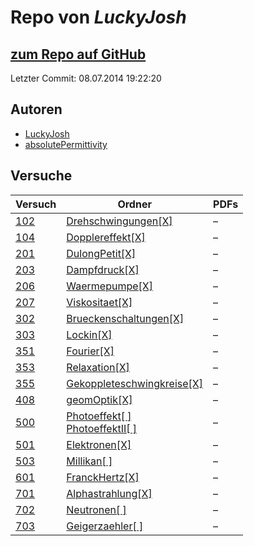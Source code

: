 # Repo von *LuckyJosh*

## [zum Repo auf GitHub](https://github.com/LuckyJosh/APPhysik)

Letzter Commit: 08.07.2014 19:22:20

## Autoren
- [LuckyJosh](https://github.com/LuckyJosh)
- [absolutePermittivity](https://github.com/absolutePermittivity)

## Versuche

|       Versuch       |                                                                                         Ordner                                                                                          |PDFs|
|---------------------|-----------------------------------------------------------------------------------------------------------------------------------------------------------------------------------------|----|
|[102](../versuch/102)|[Drehschwingungen[X]](https://github.com/LuckyJosh/APPhysik/tree/master/Drehschwingungen%5BX%5D)                                                                                         |–   |
|[104](../versuch/104)|[Dopplereffekt[X]](https://github.com/LuckyJosh/APPhysik/tree/master/Dopplereffekt%5BX%5D)                                                                                               |–   |
|[201](../versuch/201)|[DulongPetit[X]](https://github.com/LuckyJosh/APPhysik/tree/master/DulongPetit%5BX%5D)                                                                                                   |–   |
|[203](../versuch/203)|[Dampfdruck[X]](https://github.com/LuckyJosh/APPhysik/tree/master/Dampfdruck%5BX%5D)                                                                                                     |–   |
|[206](../versuch/206)|[Waermepumpe[X]](https://github.com/LuckyJosh/APPhysik/tree/master/Waermepumpe%5BX%5D)                                                                                                   |–   |
|[207](../versuch/207)|[Viskositaet[X]](https://github.com/LuckyJosh/APPhysik/tree/master/Viskositaet%5BX%5D)                                                                                                   |–   |
|[302](../versuch/302)|[Brueckenschaltungen[X]](https://github.com/LuckyJosh/APPhysik/tree/master/Brueckenschaltungen%5BX%5D)                                                                                   |–   |
|[303](../versuch/303)|[Lockin[X]](https://github.com/LuckyJosh/APPhysik/tree/master/Lockin%5BX%5D)                                                                                                             |–   |
|[351](../versuch/351)|[Fourier[X]](https://github.com/LuckyJosh/APPhysik/tree/master/Fourier%5BX%5D)                                                                                                           |–   |
|[353](../versuch/353)|[Relaxation[X]](https://github.com/LuckyJosh/APPhysik/tree/master/Relaxation%5BX%5D)                                                                                                     |–   |
|[355](../versuch/355)|[Gekoppleteschwingkreise[X]](https://github.com/LuckyJosh/APPhysik/tree/master/Gekoppleteschwingkreise%5BX%5D)                                                                           |–   |
|[408](../versuch/408)|[geomOptik[X]](https://github.com/LuckyJosh/APPhysik/tree/master/geomOptik%5BX%5D)                                                                                                       |–   |
|[500](../versuch/500)|[Photoeffekt[ ]](https://github.com/LuckyJosh/APPhysik/tree/master/Photoeffekt%5B%20%5D)<br/>[PhotoeffektII[ ]](https://github.com/LuckyJosh/APPhysik/tree/master/PhotoeffektII%5B%20%5D)|–   |
|[501](../versuch/501)|[Elektronen[X]](https://github.com/LuckyJosh/APPhysik/tree/master/Elektronen%5BX%5D)                                                                                                     |–   |
|[503](../versuch/503)|[Millikan[ ]](https://github.com/LuckyJosh/APPhysik/tree/master/Millikan%5B%20%5D)                                                                                                       |–   |
|[601](../versuch/601)|[FranckHertz[X]](https://github.com/LuckyJosh/APPhysik/tree/master/FranckHertz%5BX%5D)                                                                                                   |–   |
|[701](../versuch/701)|[Alphastrahlung[X]](https://github.com/LuckyJosh/APPhysik/tree/master/Alphastrahlung%5BX%5D)                                                                                             |–   |
|[702](../versuch/702)|[Neutronen[ ]](https://github.com/LuckyJosh/APPhysik/tree/master/Neutronen%5B%20%5D)                                                                                                     |–   |
|[703](../versuch/703)|[Geigerzaehler[ ]](https://github.com/LuckyJosh/APPhysik/tree/master/Geigerzaehler%5B%20%5D)                                                                                             |–   |

